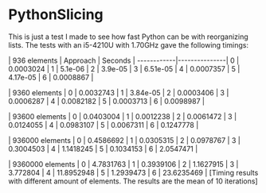 # PythonSlicing

This is just a test I made to see how fast Python can be with reorganizing lists.
The tests with an i5-4210U with 1.70GHz gave the following timings:

|       936 elements        |
Approach    |   Seconds     |
------------|---------------|
0           |   0.0003024   |
1           |  5.1e-06      |
2           |  3.9e-05      |
3           |  6.51e-05     |
4           |  0.0007357    |
5           |  4.17e-05     |
6           |  0.0008867    |

|       9360 elements       |
0           |  0.0032743    |
1           |  3.84e-05     |
2           |  0.0003406    |
3           |  0.0006287    |
4           |  0.0082182    |
5           |  0.0003713    |
6           |  0.0098987    |

|       93600 elements      |
0           |  0.0403004    |
1           |  0.0012238    |
2           |  0.0061472    |
3           |  0.0124055    |
4           |  0.0983107    |
5           |  0.0067311    |
6           |  0.1247778    |

|       936000 elements     |
0           |  0.4586692    |
1           |  0.0305315    |
2           |  0.0978767    |
3           |  0.3004503    |
4           |  1.1418245    |
5           |  0.1034153    |
6           |  2.0547471    |

|       9360000 elements    |
0           |  4.7831763    |
1           |  0.3939106    |
2           |  1.1627915    |
3           |  3.772804     |
4           |  11.8952948   |
5           |  1.2939473    |
6           |  23.6235469   |
[Timing results with different amount of elements. The results are the mean of 10 iterations]